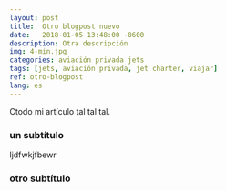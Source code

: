 ```yaml
---
layout: post
title:  Otro blogpost nuevo
date:   2018-01-05 13:48:00 -0600
description: Otra descripción
img: 4-min.jpg
categories: aviación privada jets
tags: [jets, aviación privada, jet charter, viajar]
ref: otro-blogpost
lang: es
---
```


Ctodo mi artículo tal tal tal.

### un subtítulo

ljdfwkjfbewr


### otro subtítulo
